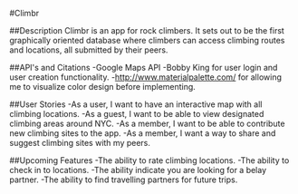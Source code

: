 #Climbr

##Description
Climbr is an app for rock climbers.  It sets out to be the first graphically oriented database where climbers can access climbing routes and locations, all submitted by their peers.  

##API's and Citations
-Google Maps API
-Bobby King for user login and user creation functionality.
-http://www.materialpalette.com/ for allowing me to visualize color design before implementing.

##User Stories
-As a user, I want to have an interactive map with all climbing locations.
-As a guest, I want to be able to view designated climbing areas around NYC.
-As a member, I want to be able to contribute new climbing sites to the app.
-As a member, I want a way to share and suggest climbing sites with my peers.

##Upcoming Features
-The ability to rate climbing locations.
-The ability to check in to locations.
-The ability indicate you are looking for a belay partner.
-The ability to find travelling partners for future trips.




